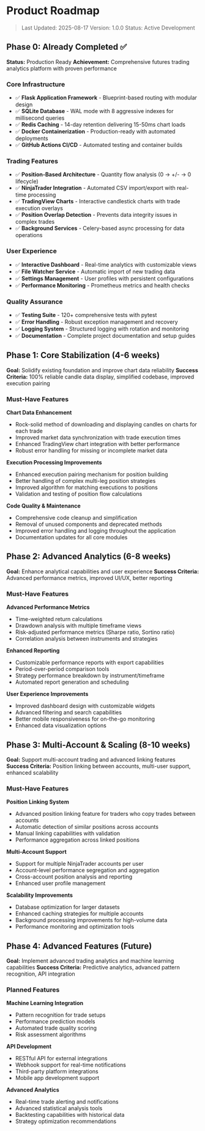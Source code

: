 # Product Roadmap

> Last Updated: 2025-08-17
> Version: 1.0.0
> Status: Active Development

## Phase 0: Already Completed ✅

**Status:** Production Ready
**Achievement:** Comprehensive futures trading analytics platform with proven performance

### Core Infrastructure
- ✅ **Flask Application Framework** - Blueprint-based routing with modular design
- ✅ **SQLite Database** - WAL mode with 8 aggressive indexes for millisecond queries
- ✅ **Redis Caching** - 14-day retention delivering 15-50ms chart loads
- ✅ **Docker Containerization** - Production-ready with automated deployments
- ✅ **GitHub Actions CI/CD** - Automated testing and container builds

### Trading Features
- ✅ **Position-Based Architecture** - Quantity flow analysis (0 → +/- → 0 lifecycle)
- ✅ **NinjaTrader Integration** - Automated CSV import/export with real-time processing
- ✅ **TradingView Charts** - Interactive candlestick charts with trade execution overlays
- ✅ **Position Overlap Detection** - Prevents data integrity issues in complex trades
- ✅ **Background Services** - Celery-based async processing for data operations

### User Experience
- ✅ **Interactive Dashboard** - Real-time analytics with customizable views
- ✅ **File Watcher Service** - Automatic import of new trading data
- ✅ **Settings Management** - User profiles with persistent configurations
- ✅ **Performance Monitoring** - Prometheus metrics and health checks

### Quality Assurance
- ✅ **Testing Suite** - 120+ comprehensive tests with pytest
- ✅ **Error Handling** - Robust exception management and recovery
- ✅ **Logging System** - Structured logging with rotation and monitoring
- ✅ **Documentation** - Complete project documentation and setup guides

## Phase 1: Core Stabilization (4-6 weeks)

**Goal:** Solidify existing foundation and improve chart data reliability
**Success Criteria:** 100% reliable candle data display, simplified codebase, improved execution pairing

### Must-Have Features

**Chart Data Enhancement**
- Rock-solid method of downloading and displaying candles on charts for each trade
- Improved market data synchronization with trade execution times
- Enhanced TradingView chart integration with better performance
- Robust error handling for missing or incomplete market data

**Execution Processing Improvements**
- Enhanced execution pairing mechanism for position building
- Better handling of complex multi-leg position strategies
- Improved algorithm for matching executions to positions
- Validation and testing of position flow calculations

**Code Quality & Maintenance**
- Comprehensive code cleanup and simplification
- Removal of unused components and deprecated methods
- Improved error handling and logging throughout the application
- Documentation updates for all core modules

## Phase 2: Advanced Analytics (6-8 weeks)

**Goal:** Enhance analytical capabilities and user experience
**Success Criteria:** Advanced performance metrics, improved UI/UX, better reporting

### Must-Have Features

**Advanced Performance Metrics**
- Time-weighted return calculations
- Drawdown analysis with multiple timeframe views
- Risk-adjusted performance metrics (Sharpe ratio, Sortino ratio)
- Correlation analysis between instruments and strategies

**Enhanced Reporting**
- Customizable performance reports with export capabilities
- Period-over-period comparison tools
- Strategy performance breakdown by instrument/timeframe
- Automated report generation and scheduling

**User Experience Improvements**
- Improved dashboard design with customizable widgets
- Advanced filtering and search capabilities
- Better mobile responsiveness for on-the-go monitoring
- Enhanced data visualization options

## Phase 3: Multi-Account & Scaling (8-10 weeks)

**Goal:** Support multi-account trading and advanced linking features
**Success Criteria:** Position linking between accounts, multi-user support, enhanced scalability

### Must-Have Features

**Position Linking System**
- Advanced position linking feature for traders who copy trades between accounts
- Automatic detection of similar positions across accounts
- Manual linking capabilities with validation
- Performance aggregation across linked positions

**Multi-Account Support**
- Support for multiple NinjaTrader accounts per user
- Account-level performance segregation and aggregation
- Cross-account position analysis and reporting
- Enhanced user profile management

**Scalability Improvements**
- Database optimization for larger datasets
- Enhanced caching strategies for multiple accounts
- Background processing improvements for high-volume data
- Performance monitoring and optimization tools

## Phase 4: Advanced Features (Future)

**Goal:** Implement advanced trading analytics and machine learning capabilities
**Success Criteria:** Predictive analytics, advanced pattern recognition, API integration

### Planned Features

**Machine Learning Integration**
- Pattern recognition for trade setups
- Performance prediction models
- Automated trade quality scoring
- Risk assessment algorithms

**API Development**
- RESTful API for external integrations
- Webhook support for real-time notifications
- Third-party platform integrations
- Mobile app development support

**Advanced Analytics**
- Real-time trade alerting and notifications
- Advanced statistical analysis tools
- Backtesting capabilities with historical data
- Strategy optimization recommendations